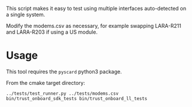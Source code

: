 This script makes it easy to test using multiple interfaces auto-detected on a single system.

Modify the modems.csv as necessary, for example swapping LARA-R211 and LARA-R203 if using a US module.

# Usage

This tool requires the `pyscard` python3 package.

From the cmake target directory:

    ../tests/test_runner.py ../tests/modems.csv bin/trust_onboard_sdk_tests bin/trust_onboard_ll_tests
